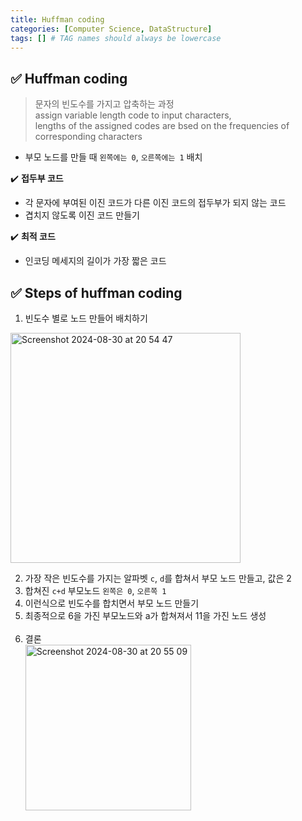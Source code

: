 ```yaml
---
title: Huffman coding
categories: [Computer Science, DataStructure]
tags: [] # TAG names should always be lowercase
---
```


## ✅ Huffman coding

> 문자의 빈도수를 가지고 압축하는 과정 <br>
> assign variable length code to input characters, <br>
> lengths of the assigned codes are bsed on the frequencies of corresponding characters <br>

- 부모 노드를 만들 때 `왼쪽에는 0`, `오른쪽에는 1` 배치

✔️ **접두부 코드**

- 각 문자에 부여된 이진 코드가 다른 이진 코드의 접두부가 되지 않는 코드
- 겹치지 않도록 이진 코드 만들기

✔️ **최적 코드**

- 인코딩 메세지의 길이가 가장 짧은 코드

## ✅ Steps of huffman coding

1. 빈도수 별로 노드 만들어 배치하기 <br>

<img width="368" alt="Screenshot 2024-08-30 at 20 54 47" src="https://github.com/user-attachments/assets/740ff58e-a415-4dc3-b518-af593be5fa16">

2. 가장 작은 빈도수를 가지는 알파벳 `c`, `d`를 합쳐서 부모 노드 만들고, 값은 2 <br>
3. 합쳐진 `c+d` 부모노드 `왼쪽은 0`, `오른쪽 1` <br>
4. 이런식으로 빈도수를 합치면서 부모 노드 만들기 <br>
5. 최종적으로 6을 가진 부모노드와 a가 합쳐져서 11을 가진 노드 생성 <br>
   <br>
6. 결론 <br>
   <img width="265" alt="Screenshot 2024-08-30 at 20 55 09" src="https://github.com/user-attachments/assets/e43b9d26-5429-46de-bbd9-9f2b7de0adaa">
